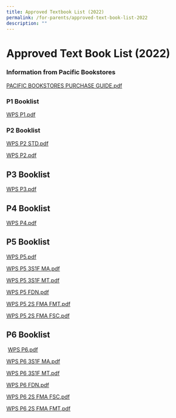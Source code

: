 ```yaml
---
title: Approved Textbook List (2022)
permalink: /for-parents/approved-text-book-list-2022
description: ""
---
```

# **Approved Text Book List (2022)**

### Information from Pacific Bookstores

[PACIFIC BOOKSTORES PURCHASE GUIDE.pdf](/files/PACIFIC%20BOOKSTORES%20PURCHASE%20GUIDE.pdf)

### P1 Booklist  
[WPS P1.pdf](/files/WPS%20P1.pdf)
  

### P2 Booklist

[WPS P2 STD.pdf](/files/WPS%20P2%20STD.pdf)

[WPS P2.pdf](/files/WPS%20P2.pdf)

  
P3 Booklist
-----------

[WPS P3.pdf](https://woodgrovepri.moe.edu.sg/qql/slot/u550/For%20Parents/Approved%20Text%20Book%20List/2022%20Booklist/WPS%20P3.pdf)  
  
  

P4 Booklist
-----------

[WPS P4.pdf](https://woodgrovepri.moe.edu.sg/qql/slot/u550/For%20Parents/Approved%20Text%20Book%20List/2022%20Booklist/WPS%20P4.pdf)  

  

P5 Booklist
-----------

  
[WPS P5.pdf](https://woodgrovepri.moe.edu.sg/qql/slot/u550/For%20Parents/Approved%20Text%20Book%20List/2022%20Booklist/WPS%20P5.pdf)  
  
[WPS P5 3S1F MA.pdf](https://woodgrovepri.moe.edu.sg/qql/slot/u550/For%20Parents/Approved%20Text%20Book%20List/2022%20Booklist/WPS%20P5%203S1F%20MA.pdf)  
  
[WPS P5 3S1F MT.pdf](https://woodgrovepri.moe.edu.sg/qql/slot/u550/For%20Parents/Approved%20Text%20Book%20List/2022%20Booklist/WPS%20P5%203S1F%20MT.pdf)  
  
[WPS P5 FDN.pdf](https://woodgrovepri.moe.edu.sg/qql/slot/u550/For%20Parents/Approved%20Text%20Book%20List/2022%20Booklist/WPS%20P5%20FDN.pdf)  
  
[WPS P5 2S FMA FMT.pdf](https://woodgrovepri.moe.edu.sg/qql/slot/u550/For%20Parents/Approved%20Text%20Book%20List/2022%20Booklist/WPS%20P5%202S%20FMA%20FMT.pdf)  
  
[WPS P5 2S FMA FSC.pdf](https://woodgrovepri.moe.edu.sg/qql/slot/u550/For%20Parents/Approved%20Text%20Book%20List/2022%20Booklist/WPS%20P5%202S%20FMA%20FSC.pdf)  
  
  

P6 Booklist
-----------

  
 [WPS P6.pdf](https://woodgrovepri.moe.edu.sg/qql/slot/u550/For%20Parents/Approved%20Text%20Book%20List/2022%20Booklist/WPS%20P6.pdf)  
  
[WPS P6 3S1F MA.pdf](https://woodgrovepri.moe.edu.sg/qql/slot/u550/For%20Parents/Approved%20Text%20Book%20List/2022%20Booklist/WPS%20P6%203S1F%20MA.pdf)  
  
[WPS P6 3S1F MT.pdf](https://woodgrovepri.moe.edu.sg/qql/slot/u550/For%20Parents/Approved%20Text%20Book%20List/2022%20Booklist/WPS%20P6%203S1F%20MT.pdf)  
  
[WPS P6 FDN.pdf](https://woodgrovepri.moe.edu.sg/qql/slot/u550/For%20Parents/Approved%20Text%20Book%20List/2022%20Booklist/WPS%20P6%20FDN.pdf)  
  
[WPS P6 2S FMA FSC.pdf](https://woodgrovepri.moe.edu.sg/qql/slot/u550/For%20Parents/Approved%20Text%20Book%20List/2022%20Booklist/WPS%20P6%202S%20FMA%20FSC.pdf)  
  
[WPS P6 2S FMA FMT.pdf](https://woodgrovepri.moe.edu.sg/qql/slot/u550/For%20Parents/Approved%20Text%20Book%20List/2022%20Booklist/WPS%20P6%202S%20FMA%20FMT.pdf)